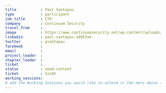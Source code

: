 ```yaml
---
title           : Paúl Santapau
type            : participant
job_title       : CTO
company         : Continuum Security
travel_from     :
image           : https://www.continuumsecurity.net/wp-content/uploads/2016/10/team-members-three.jpg
linkedin        : paúl-santapau-a9953a4
twitter         : psantapau
facebook        :
email           :
project_leader  :
chapter_leader  :
ticket          :
status          : need-content
ticket          : 5x24h
working_sessions:
# add the Working Sessions you would like to attend in the meta above (use the session's title) e.g. sessions (one per line): -Security Playbooks Diagrams -Hackathon Daily Sessions
---
```


<!-- put more details about participant here -->
